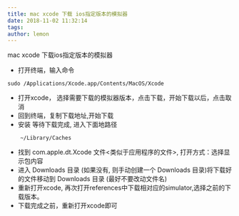 ```yaml
---
title: mac xcode 下载 ios指定版本的模拟器
date: 2018-11-02 11:32:14
tags:
author: lemon
---
```

mac xcode 下载ios指定版本的模拟器
<!-- more -->
+ 打开终端，输入命令
```
sudo /Applications/Xcode.app/Contents/MacOS/Xcode
```
+ 打开xcode， 选择需要下载的模拟器版本，点击下载，开始下载以后，点击取消
+ 回到终端，复制下载地址,开始下载
+ 安装 等待下载完成, 进入下面地路径
```
    ~/Library/Caches
```
+ 找到 com.apple.dt.Xcode 文件<类似于应用程序的文件>, 打开方式：选择显示包内容
+ 进入 Downloads 目录 (如果没有, 则手动创建一个 Downloads 目录)将下载好的文件移动到 Downloads 目录 (最好不要改动文件名)
+ 重新打开xcode, 再次打开references中下载相对应的simulator,选择之前的下载版本。
+ 下载完成之前，重新打开xcode即可
 